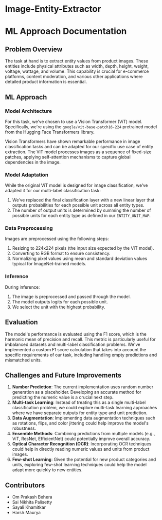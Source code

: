 # Image-Entity-Extractor
# ML Approach Documentation

## Problem Overview

The task at hand is to extract entity values from product images. These entities include physical attributes such as width, depth, height, weight, voltage, wattage, and volume. This capability is crucial for e-commerce platforms, content moderation, and various other applications where detailed product information is essential.

## ML Approach

### Model Architecture

For this task, we've chosen to use a Vision Transformer (ViT) model. Specifically, we're using the `google/vit-base-patch16-224` pretrained model from the Hugging Face Transformers library.

Vision Transformers have shown remarkable performance in image classification tasks and can be adapted for our specific use case of entity extraction. The ViT model processes images as a sequence of fixed-size patches, applying self-attention mechanisms to capture global dependencies in the image.

### Model Adaptation

While the original ViT model is designed for image classification, we've adapted it for our multi-label classification task:

1. We've replaced the final classification layer with a new linear layer that outputs probabilities for each possible unit across all entity types.
2. The number of output units is determined by summing the number of possible units for each entity type as defined in our `ENTITY_UNIT_MAP`.

### Data Preprocessing

Images are preprocessed using the following steps:

1. Resizing to 224x224 pixels (the input size expected by the ViT model).
2. Converting to RGB format to ensure consistency.
3. Normalizing pixel values using mean and standard deviation values typical for ImageNet-trained models.

### Inference

During inference:
1. The image is preprocessed and passed through the model.
2. The model outputs logits for each possible unit.
3. We select the unit with the highest probability.

## Evaluation

The model's performance is evaluated using the F1 score, which is the harmonic mean of precision and recall. This metric is particularly useful for imbalanced datasets and multi-label classification problems.
We've implemented a custom F1 score calculation that takes into account the specific requirements of our task, including handling empty predictions and mismatched units.

## Challenges and Future Improvements

1. **Number Prediction**: The current implementation uses random number generation as a placeholder. Developing an accurate method for predicting the numeric value is a crucial next step.
2. **Multi-task Learning**: Instead of treating this as a single multi-label classification problem, we could explore multi-task learning approaches where we have separate outputs for entity type and unit prediction.
3. **Data Augmentation**: Implementing data augmentation techniques such as rotations, flips, and color jittering could help improve the model's robustness.
4. **Ensemble Methods**: Combining predictions from multiple models (e.g., ViT, ResNet, EfficientNet) could potentially improve overall accuracy.
5. **Optical Character Recognition (OCR)**: Incorporating OCR techniques could help in directly reading numeric values and units from product images.
6. **Few-shot Learning**: Given the potential for new product categories and units, exploring few-shot learning techniques could help the model adapt more quickly to new entities.

## Contributors
- Om Prakash Behera
- Sai Nikhita Palisetty
- Sayali Khamitkar
- Harsh Maurya
